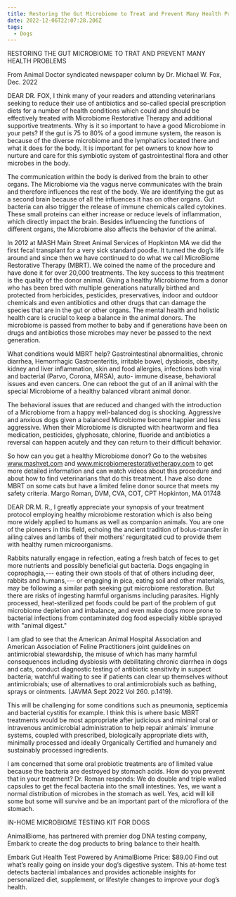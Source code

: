 ```yaml
---
title: Restoring the Gut Microbiome to Treat and Prevent Many Health Problems
date: 2022-12-06T22:07:28.206Z
tags:
  - Dogs
---
```

RESTORING THE GUT MICROBIOME TO TRAT AND PREVENT  MANY HEALTH PROBLEMS

From Animal Doctor syndicated newspaper column by Dr. Michael W. Fox, Dec. 2022 
 
DEAR DR. FOX, I think many of your readers and attending veterinarians seeking to reduce their use of antibiotics and so-called special prescription diets for a number of health conditions which could and should be effectively treated with Microbiome Restorative Therapy and additional supportive treatments. Why is it so important to have a good Microbiome in your pets? If the gut is 75 to 80% of a good immune system, the reason is because of the diverse microbiome and the lymphatics located there and what it does for the body. It is important for pet owners to know how to nurture and care for this symbiotic system of gastrointestinal flora and other microbes in the body.

 The communication within the body is derived from the brain to other organs. The Microbiome via the vagus nerve communicates with the brain and therefore influences the rest of the body. We are identifying the gut as a second brain because of all the influences it has on other organs. Gut bacteria can also trigger the release of immune chemicals called cytokines. These small proteins can either increase or reduce levels of inflammation, which directly impact the brain. Besides influencing the functions of different organs, the Microbiome also affects the behavior of the animal.


In 2012 at MASH Main Street Animal Services of Hopkinton MA we did the first fecal transplant for a very sick standard poodle. It turned the dog’s life around and since then we have continued to do what we call MicroBiome Restorative Therapy (MBRT).  We coined the name of the procedure and have done it for over 20,000 treatments. The key success to this treatment is the quality of the donor animal. Giving a healthy Microbiome from a donor who has been bred with multiple generations naturally birthed and protected from herbicides, pesticides, preservatives, indoor and outdoor chemicals and even antibiotics and other drugs that can damage the species that are in the gut or other organs. The mental health and holistic health care is crucial to keep a balance in the animal donors. The microbiome is passed from mother to baby and if generations have been on drugs and antibiotics those microbes may never be passed to the next generation. 


What conditions would MBRT help? Gastrointestinal abnormalities, chronic diarrhea, Hemorrhagic Gastroenteritis, irritable bowel, dysbiosis, obesity, kidney and liver inflammation, skin and food allergies, infections both viral and bacterial (Parvo, Corona, MRSA), auto- immune disease, behavioral issues and even cancers. One can reboot the gut of an ill animal with the special Microbiome of a healthy balanced vibrant animal donor.

The behavioral issues that are reduced and changed with the introduction of a Microbiome from a happy well-balanced dog is shocking. Aggressive and anxious dogs given a balanced Microbiome become happier and less aggressive. When their Microbiome is disrupted with heartworm and flea medication, pesticides, glyphosate, chlorine, fluoride and antibiotics a reversal can happen acutely and they can return to their difficult behavior. 


So how can you get a healthy Microbiome donor?  Go to the websites www.mashvet.com and www.microbiomerestorativetherapy.com to get more detailed information and can watch videos about this procedure and about how to find veterinarians that do this treatment. I have also done MBRT on some cats but have a limited feline donor source that meets my safety criteria. 
Margo Roman, DVM, CVA, COT, CPT 
Hopkinton, MA 01748


DEAR DR.M. R., I greatly appreciate your synopsis of your treatment protocol employing healthy microbiome restoration which is also being more widely applied to humans as well as companion animals. You are one of the pioneers in this field, echoing the ancient tradition of bolus-transfer in ailing calves and lambs of their mothers’ regurgitated cud to provide them with healthy rumen microorganisms.

 Rabbits naturally engage in refection, eating a fresh batch of feces to get more nutrients and possibly beneficial gut bacteria. Dogs engaging in coprophagia,--- eating their own stools of that of others including deer, rabbits and humans,--- or engaging in pica, eating soil and other materials, may be following a similar path seeking gut microbiome restoration. But there are risks of ingesting harmful organisms including parasites. Highly processed, heat-sterilized pet foods could be part of the problem of gut microbiome depletion and imbalance, and even make dogs more prone to bacterial infections from contaminated dog food especially kibble sprayed with "animal digest." 

I am glad to see that the American Animal Hospital Association  and American Association of Feline Practitioners joint guidelines on antimicrobial stewardship, the misuse of which has many harmful consequences including dysbiosis with debilitating chronic diarrhea in dogs and cats, conduct diagnostic testing of antibiotic sensitivity in suspect bacteria; watchful waiting to see if patients can clear up themselves without antimicrobials; use of alternatives to oral antimicrobials such as bathing, sprays or ointments. (JAVMA Sept 2022 Vol 260. p.1419). 

This will be challenging for some conditions such as pneumonia, septicemia and bacterial cystitis for example. I think this is where basic MBRT treatments would be most appropriate after judicious and minimal oral or intravenous antimicrobial administration to help repair animals' immune systems, coupled with prescribed, biologically appropriate diets with, minimally processed and ideally Organically Certified and humanely and sustainably processed ingredients.


I am concerned that some oral probiotic treatments are of limited value because the bacteria are destroyed by stomach acids. How do you prevent that in your treatment?
Dr. Roman responds: We do double and triple walled capsules to get the fecal bacteria into the small intestines. Yes, we want a normal distribution of microbes in the stomach as well. Yes, acid will kill some but some will survive and be an important part of the microflora of the stomach.  


IN-HOME MICROBIOME TESTING KIT FOR DOGS

 AnimalBiome, has partnered with premier dog DNA testing company, Embark to create the dog products to bring balance to their health.

 Embark Gut Health Test Powered by AnimalBiome
Price: $89.00 Find out what’s really going on inside your dog’s digestive system. This at-home test detects bacterial imbalances and provides actionable insights for personalized diet, supplement, or lifestyle changes to improve your dog’s health.
